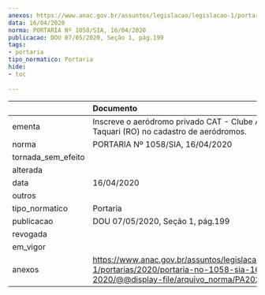 ```yaml
---
anexos: https://www.anac.gov.br/assuntos/legislacao/legislacao-1/portarias/2020/portaria-no-1058-sia-16-04-2020/@@display-file/arquivo_norma/PA2020-1058.pdf
data: 16/04/2020
norma: PORTARIA Nº 1058/SIA, 16/04/2020
publicacao: DOU 07/05/2020, Seção 1, pág.199
tags:
- portaria
tipo_normatico: Portaria
hide: 
- toc 
 
---
```


|                    | Documento                                                                                                                                            |
|:-------------------|:-----------------------------------------------------------------------------------------------------------------------------------------------------|
| ementa             | Inscreve o aeródromo privado CAT - Clube Aéreo Taquari (RO) no cadastro de aeródromos.                                                               |
| norma              | PORTARIA Nº 1058/SIA, 16/04/2020                                                                                                                     |
| tornada_sem_efeito |                                                                                                                                                      |
| alterada           |                                                                                                                                                      |
| data               | 16/04/2020                                                                                                                                           |
| outros             |                                                                                                                                                      |
| tipo_normatico     | Portaria                                                                                                                                             |
| publicacao         | DOU 07/05/2020, Seção 1, pág.199                                                                                                                     |
| revogada           |                                                                                                                                                      |
| em_vigor           |                                                                                                                                                      |
| anexos             | https://www.anac.gov.br/assuntos/legislacao/legislacao-1/portarias/2020/portaria-no-1058-sia-16-04-2020/@@display-file/arquivo_norma/PA2020-1058.pdf |